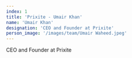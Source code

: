 ```yaml
---
index: 1
title: 'Prixite - Umair Khan'
name: 'Umair Khan'
designation: 'CEO and Founder at Prixite'
person_image: '/images/team/Umair Waheed.jpeg'
---
```


CEO and Founder at Prixite
